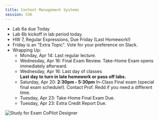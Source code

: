 ```yaml
---
title: Content Management Systems
session: S36
---
```


* Lab 6a due Today
* Lab 6b kickoff in lab period today.
* HW 7, Regular Expressions, Due Friday (Last Homework!)
* Friday is an "Extra Topic". Vote for your preference on Slack.
* Wrapping Up:
    * Monday, Apr 14: Last regular lecture.
    * Wednesday, Apr 16: Final Exam Review. Take-Home Exam opens immediately afterward.
    * Wednesday, Apr 16: Last day of classes<br/>**Last day to turn in late homework or pass off labs.**
    * Saturday, Apr 20: **2:30pm - 5:30pm** In-Class Final exam (special final exam schedule!). Contact Prof. Redd if you need a different time.
    * Tuesday, Apr 23: Take-Home Final Exam Due.
    * Tuesday, Apr 23: Extra Credit Report Due.

![Study for Exam](images/ExamStudy.jpg)
CoPilot Designer